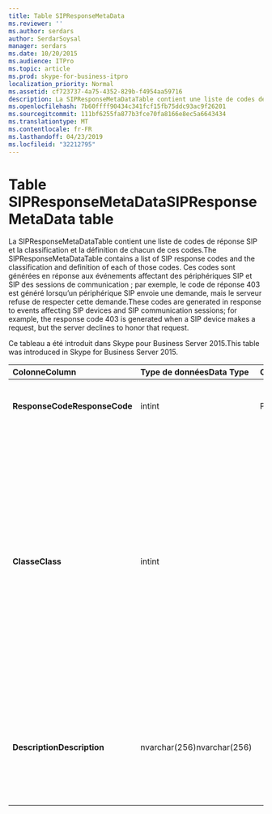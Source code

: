 ```yaml
---
title: Table SIPResponseMetaData
ms.reviewer: ''
ms.author: serdars
author: SerdarSoysal
manager: serdars
ms.date: 10/20/2015
ms.audience: ITPro
ms.topic: article
ms.prod: skype-for-business-itpro
localization_priority: Normal
ms.assetid: cf723737-4a75-4352-829b-f4954aa59716
description: La SIPResponseMetaDataTable contient une liste de codes de réponse SIP et la classification et la définition de chacun de ces codes. Ces codes sont générées en réponse aux événements affectant des périphériques SIP et SIP des sessions de communication ; par exemple, le code de réponse 403 est généré lorsqu’un périphérique SIP envoie une demande, mais le serveur refuse de respecter cette demande.
ms.openlocfilehash: 7b60ffff90434c341fcf15fb75ddc93ac9f26201
ms.sourcegitcommit: 111bf6255fa877b3fce70fa8166e8ec5a6643434
ms.translationtype: MT
ms.contentlocale: fr-FR
ms.lasthandoff: 04/23/2019
ms.locfileid: "32212795"
---
```

# <a name="sipresponsemetadata-table"></a><span data-ttu-id="667cc-104">Table SIPResponseMetaData</span><span class="sxs-lookup"><span data-stu-id="667cc-104">SIPResponseMetaData table</span></span>
 
<span data-ttu-id="667cc-105">La SIPResponseMetaDataTable contient une liste de codes de réponse SIP et la classification et la définition de chacun de ces codes.</span><span class="sxs-lookup"><span data-stu-id="667cc-105">The SIPResponseMetaDataTable contains a list of SIP response codes and the classification and definition of each of those codes.</span></span> <span data-ttu-id="667cc-106">Ces codes sont générées en réponse aux événements affectant des périphériques SIP et SIP des sessions de communication ; par exemple, le code de réponse 403 est généré lorsqu’un périphérique SIP envoie une demande, mais le serveur refuse de respecter cette demande.</span><span class="sxs-lookup"><span data-stu-id="667cc-106">These codes are generated in response to events affecting SIP devices and SIP communication sessions; for example, the response code 403 is generated when a SIP device makes a request, but the server declines to honor that request.</span></span>
  
<span data-ttu-id="667cc-107">Ce tableau a été introduit dans Skype pour Business Server 2015.</span><span class="sxs-lookup"><span data-stu-id="667cc-107">This table was introduced in Skype for Business Server 2015.</span></span>
  
|<span data-ttu-id="667cc-108">**Colonne**</span><span class="sxs-lookup"><span data-stu-id="667cc-108">**Column**</span></span>|<span data-ttu-id="667cc-109">**Type de données**</span><span class="sxs-lookup"><span data-stu-id="667cc-109">**Data Type**</span></span>|<span data-ttu-id="667cc-110">**Clé/Index**</span><span class="sxs-lookup"><span data-stu-id="667cc-110">**Key/Index**</span></span>|<span data-ttu-id="667cc-111">**Détails**</span><span class="sxs-lookup"><span data-stu-id="667cc-111">**Details**</span></span>|
|:-----|:-----|:-----|:-----|
|<span data-ttu-id="667cc-112">**ResponseCode**</span><span class="sxs-lookup"><span data-stu-id="667cc-112">**ResponseCode**</span></span> <br/> |<span data-ttu-id="667cc-113">int</span><span class="sxs-lookup"><span data-stu-id="667cc-113">int</span></span>  <br/> |<span data-ttu-id="667cc-114">Principal</span><span class="sxs-lookup"><span data-stu-id="667cc-114">Primary</span></span>  <br/> |<span data-ttu-id="667cc-115">Valeur numérique qui représente le code de réponse SIP.</span><span class="sxs-lookup"><span data-stu-id="667cc-115">Numeric value that represents the SIP response code.</span></span>  <br/> |
|<span data-ttu-id="667cc-116">**Classe**</span><span class="sxs-lookup"><span data-stu-id="667cc-116">**Class**</span></span> <br/> |<span data-ttu-id="667cc-117">int</span><span class="sxs-lookup"><span data-stu-id="667cc-117">int</span></span>  <br/> || <span data-ttu-id="667cc-118">Classification générale pour le code de réponse.</span><span class="sxs-lookup"><span data-stu-id="667cc-118">General classification for the response code.</span></span> <span data-ttu-id="667cc-119">Classifications sont les suivantes :</span><span class="sxs-lookup"><span data-stu-id="667cc-119">Classifications include:</span></span> <br/>  <span data-ttu-id="667cc-120">1 - réponses informatives</span><span class="sxs-lookup"><span data-stu-id="667cc-120">1 - Informational Responses</span></span> <br/>  <span data-ttu-id="667cc-121">2 - réponses réussite</span><span class="sxs-lookup"><span data-stu-id="667cc-121">2 - Successful Responses</span></span> <br/>  <span data-ttu-id="667cc-122">3 - réponses de redirection</span><span class="sxs-lookup"><span data-stu-id="667cc-122">3 - Redirection Responses</span></span> <br/>  <span data-ttu-id="667cc-123">4 - réponses d’échec de client</span><span class="sxs-lookup"><span data-stu-id="667cc-123">4 - Client Failure Responses</span></span> <br/>  <span data-ttu-id="667cc-124">5--Réponses d’échec de serveur</span><span class="sxs-lookup"><span data-stu-id="667cc-124">5 -- Server Failure Responses</span></span> <br/>  <span data-ttu-id="667cc-125">6 - réponse d’échec global</span><span class="sxs-lookup"><span data-stu-id="667cc-125">6 - Global Failure Response</span></span> <br/> |
|<span data-ttu-id="667cc-126">**Description**</span><span class="sxs-lookup"><span data-stu-id="667cc-126">**Description**</span></span> <br/> |<span data-ttu-id="667cc-127">nvarchar(256)</span><span class="sxs-lookup"><span data-stu-id="667cc-127">nvarchar(256)</span></span>  <br/> ||<span data-ttu-id="667cc-128">Description du code de réponse SIP.</span><span class="sxs-lookup"><span data-stu-id="667cc-128">Description of the SIP response code.</span></span> <span data-ttu-id="667cc-129">Par exemple, le code de réponse 181 a la description suivante :</span><span class="sxs-lookup"><span data-stu-id="667cc-129">For example, response code 181 has the following description:</span></span>  <br/> <span data-ttu-id="667cc-130">Appel est transféré.</span><span class="sxs-lookup"><span data-stu-id="667cc-130">Call Is Being Forwarded</span></span>  <br/> |
   

